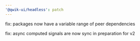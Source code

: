```yaml
---
'@qwik-ui/headless': patch
---
```


fix: packages now have a variable range of peer dependencies

fix: async computed signals are now sync in preparation for v2

